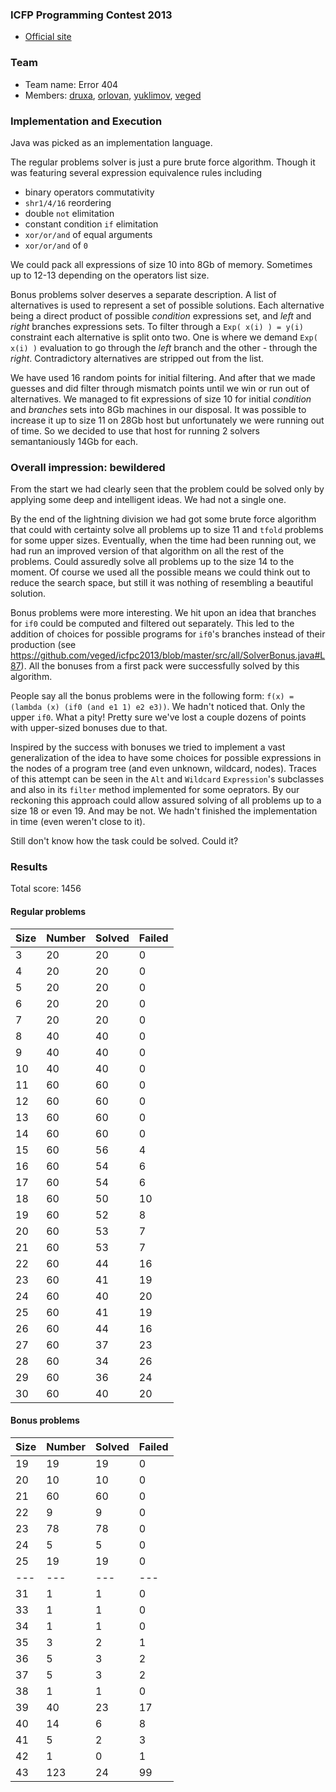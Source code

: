 ### ICFP Programming Contest 2013

 - [Official site](http://icfpc2013.cloudapp.net)

### Team
 - Team name: Error 404
 - Members: [druxa](https://github.com/druxa/), [orlovan](https://github.com/orlovan/), [yuklimov](https://github.com/yuklimov/), [veged](https://github.com/veged/)

### Implementation and Execution

Java was picked as an implementation language.

The regular problems solver is just a pure brute force algorithm. 
Though it was featuring several expression equivalence rules including
 - binary operators commutativity
 - `shr1/4/16` reordering
 - double `not` elimitation
 - constant condition `if` elimitation
 - `xor/or/and` of equal arguments 
 - `xor/or/and` of `0`

We could pack all expressions of size 10 into 8Gb of memory. Sometimes up to 12-13 depending on the operators list size.
 
Bonus problems solver deserves a separate description. 
A list of alternatives is used to represent a set of possible solutions.
Each alternative being a direct product of possible *condition* expressions set, and *left* and *right* branches expressions sets.
To filter through a `Exp( x(i) ) = y(i)` constraint each alternative is split onto two. 
One is where we demand `Exp( x(i) )` evaluation to go through the *left* branch and the other - through the *right*.
Contradictory alternatives are stripped out from the list.

We have used 16 random points for initial filtering. 
And after that we made guesses and did filter through mismatch points until we win or run out of alternatives.
We managed to fit expressions of size 10 for initial *condition* and *branches* sets into 8Gb machines in our disposal.
It was possible to increase it up to size 11 on 28Gb host but unfortunately we were running out of time. 
So we decided to use that host for running 2 solvers semantaniously 14Gb for each.

### Overall impression: bewildered

From the start we had clearly seen that the problem could be solved only by applying some deep and intelligent ideas. We had not a single one. 

By the end of the lightning division we had got some brute force algorithm that could with certainty solve all problems up to size 11 and `tfold` problems for some upper sizes.
Eventually, when the time had been running out, we had run an improved version of that algorithm on all the rest of the problems. Could assuredly solve all problems up to the size 14 to the moment. Of course we used all the possible means we could think out to reduce the search space, but still it was nothing of resembling a beautiful solution.

Bonus problems were more interesting. We hit upon an idea that branches for `if0` could be computed and filtered out separately. This led to the addition of choices for possible programs for `if0`'s branches instead of their production (see https://github.com/veged/icfpc2013/blob/master/src/all/SolverBonus.java#L87). All the bonuses from a first pack were successfully solved by this algorithm.

People say all the bonus problems were in the following form: `f(x) = (lambda (x) (if0 (and e1 1) e2 e3))`.  We hadn't noticed that.  Only the upper `if0`.  What a pity!  Pretty sure we've lost a couple dozens of points with upper-sized bonuses due to that.

Inspired by the success with bonuses we tried to implement a vast generalization of the idea to have some choices for possible expressions in the nodes of a program tree (and even unknown, wildcard, nodes). Traces of this attempt can be seen in the `Alt` and `Wildcard` `Expression`'s subclasses and also in its `filter` method implemented for some oeprators.  By our reckoning this approach could allow assured solving of all problems up to a size 18 or even 19.  And may be not. We hadn't finished the implementation in time (even weren't close to it).

Still don't know how the task could be solved. Could it?

### Results

Total score: 1456

#### Regular problems
Size|Number|Solved|Failed
----|----|----|----
 3  | 20 | 20 |  0
 4  | 20 | 20 |  0
 5  | 20 | 20 |  0
 6  | 20 | 20 |  0
 7  | 20 | 20 |  0
 8  | 40 | 40 |  0
 9  | 40 | 40 |  0
10  | 40 | 40 |  0
11  | 60 | 60 |  0
12  | 60 | 60 |  0
13  | 60 | 60 |  0
14  | 60 | 60 |  0
15  | 60 | 56 |  4
16  | 60 | 54 |  6
17  | 60 | 54 |  6
18  | 60 | 50 | 10
19  | 60 | 52 |  8
20  | 60 | 53 |  7
21  | 60 | 53 |  7
22  | 60 | 44 | 16
23  | 60 | 41 | 19
24  | 60 | 40 | 20
25  | 60 | 41 | 19
26  | 60 | 44 | 16
27  | 60 | 37 | 23
28  | 60 | 34 | 26
29  | 60 | 36 | 24
30  | 60 | 40 | 20

#### Bonus problems
Size|Number|Solved|Failed
----|----|----|----
19  |  19 | 19 |  0
20  |  10 | 10 |  0
21  |  60 | 60 |  0
22  |   9 |  9 |  0
23  |  78 | 78 |  0
24  |   5 |  5 |  0
25  |  19 | 19 |  0
--- | --- | ---| ---
31  |   1 |  1 |  0
33  |   1 |  1 |  0
34  |   1 |  1 |  0
35  |   3 |  2 |  1
36  |   5 |  3 |  2
37  |   5 |  3 |  2
38  |   1 |  1 |  0
39  |  40 | 23 | 17
40  |  14 |  6 |  8
41  |   5 |  2 |  3
42  |   1 |  0 |  1
43  | 123 | 24 | 99
